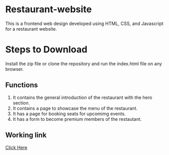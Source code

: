 # Restaurant-website
This is a frontend web design developed using HTML, CSS, and Javascript for a restaurant website.

# Steps to Download
Install the zip file or clone the repository and run the index.html file on any browser.

## Functions
1. It contains the general introduction of the restaurant with the hero section.
2. It contains a page to showcase the menu of the restaurant.
3. It has a page for booking seats for upcomimg events.
4. It has a form to become premium members of the restautant.
   
## Working link
[Click Here](https://themaharaja.netlify.app/)
